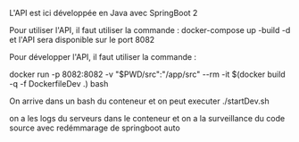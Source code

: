 L'API est ici développée en Java avec SpringBoot 2 

Pour utiliser l'API, il faut utiliser la commande :
docker-compose up -build -d
et l'API sera disponible sur le port 8082


Pour développer l'API, il faut utiliser la commande :

docker run -p 8082:8082 -v "$PWD/src":"/app/src"  --rm -it $(docker build -q -f DockerfileDev .) bash

On arrive dans un bash du conteneur et on peut executer 
./startDev.sh

on a les logs du serveurs dans le conteneur et on a la surveillance du code source avec redémmarage de springboot auto